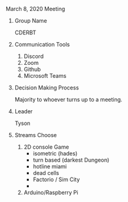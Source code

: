 March 8, 2020 Meeting

1. Group Name

   CDERBT

2. Communication Tools
   1. Discord
   2. Zoom
   3. Github
   4. Microsoft Teams

3. Decision Making Process

   Majority to whoever turns up to a meeting.

4. Leader

   Tyson

5. Streams Choose
   1. 2D console Game
      - isometric (hades)
      - turn based (darkest Dungeon)
      - hotline miami
      - dead cells
      - Factorio / Sim City
      - 
   2. Arduino/Raspberry Pi